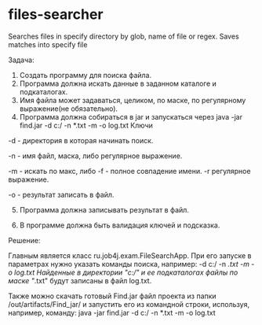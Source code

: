 # files-searcher
Searches files in specify directory by glob, name of file or regex. Saves matches into specify file

Задача:
1. Создать программу для поиска файла. 
2. Программа должна искать данные в заданном каталоге и подкаталогах.
3. Имя файла может задаваться, целиком, по маске, по регулярному выражение(не обязательно).
4. Программа должна собираться в jar и запускаться через java -jar find.jar -d c:/ -n *.txt -m -o log.txt
Ключи 

-d - директория в которая начинать поиск.

-n - имя файл, маска, либо регулярное выражение.

-m - искать по макс, либо -f - полное совпадение имени. -r регулярное выражение.

-o - результат записать в файл.

5. Программа должна записывать результат в файл.

6. В программе должна быть валидация ключей и подсказка.

Решение:

Главным является класс ru.job4j.exam.FileSearchApp. При его запуске в параметрах нужно указать команды поиска, например: -d c:/ -n *.txt -m -o log.txt Найденные в директории "с:/" и ее подкаталогах файлы по маске "*.txt" будут записаны в файл log.txt.

Также можно скачать готовый Find.jar файл проекта из папки /out/artifacts/Find_jar/ и запустить его из командной строки, используя, например, команду: java -jar find.jar -d c:/ -n *.txt -m -o log.txt

